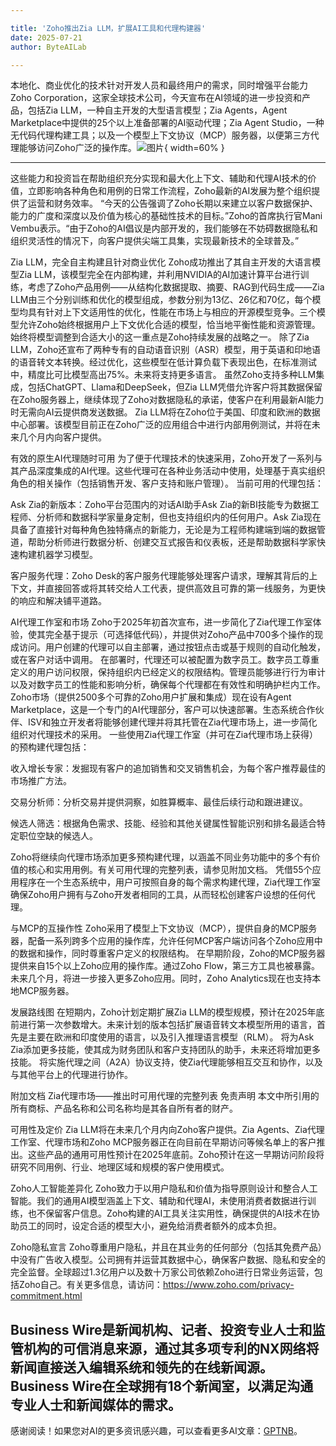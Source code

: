 ```yaml
---

title: 'Zoho推出Zia LLM，扩展AI工具和代理构建器'
date: 2025-07-21
author: ByteAILab

---
```


本地化、商业优化的技术针对开发人员和最终用户的需求，同时增强平台能力
Zoho Corporation，这家全球技术公司，今天宣布在AI领域的进一步投资和产品，包括Zia LLM，一种自主开发的大型语言模型；Zia Agents，Agent Marketplace中提供的25个以上准备部署的AI驱动代理；Zia Agent Studio，一种无代码代理构建工具；以及一个模型上下文协议（MCP）服务器，以便第三方代理能够访问Zoho广泛的操作库。![图片](https://ai-techpark.com/wp-content/uploads/Zoho-Launches.jpg){ width=60% }

---
这些能力和投资旨在帮助组织充分实现和最大化上下文、辅助和代理AI技术的价值，立即影响各种角色和用例的日常工作流程，Zoho最新的AI发展为整个组织提供了运营和财务效率。
“今天的公告强调了Zoho长期以来建立以客户数据保护、能力的广度和深度以及价值为核心的基础性技术的目标。”Zoho的首席执行官Mani Vembu表示。“由于Zoho的AI倡议是内部开发的，我们能够在不妨碍数据隐私和组织灵活性的情况下，向客户提供尖端工具集，实现最新技术的全球普及。”

Zia LLM，完全自主构建且针对商业优化
Zoho成功推出了其自主开发的大语言模型Zia LLM，该模型完全在内部构建，并利用NVIDIA的AI加速计算平台进行训练，考虑了Zoho产品用例——从结构化数据提取、摘要、RAG到代码生成——Zia LLM由三个分别训练和优化的模型组成，参数分别为13亿、26亿和70亿，每个模型均具有针对上下文适用性的优化，性能在市场上与相应的开源模型竞争。三个模型允许Zoho始终根据用户上下文优化合适的模型，恰当地平衡性能和资源管理。始终将模型调整到合适大小的这一重点是Zoho持续发展的战略之一。
除了Zia LLM，Zoho还宣布了两种专有的自动语音识别（ASR）模型，用于英语和印地语的语音转文本转换。经过优化，这些模型在低计算负载下表现出色，在标准测试中，精度比可比模型高出75%。未来将支持更多语言。
虽然Zoho支持多种LLM集成，包括ChatGPT、Llama和DeepSeek，但Zia LLM凭借允许客户将其数据保留在Zoho服务器上，继续体现了Zoho对数据隐私的承诺，使客户在利用最新AI能力时无需向AI云提供商发送数据。
Zia LLM将在Zoho位于美国、印度和欧洲的数据中心部署。该模型目前正在Zoho广泛的应用组合中进行内部用例测试，并将在未来几个月内向客户提供。

有效的原生AI代理随时可用
为了便于代理技术的快速采用，Zoho开发了一系列与其产品深度集成的AI代理。这些代理可在各种业务活动中使用，处理基于真实组织角色的相关操作（包括销售开发、客户支持和账户管理）。
当前可用的代理包括：

Ask Zia的新版本：Zoho平台范围内的对话AI助手Ask Zia的新BI技能专为数据工程师、分析师和数据科学家量身定制，但也支持组织内的任何用户。Ask Zia现在具备了直接针对每种角色独特痛点的新能力，无论是为工程师构建端到端的数据管道，帮助分析师进行数据分析、创建交互式报告和仪表板，还是帮助数据科学家快速构建机器学习模型。

客户服务代理：Zoho Desk的客户服务代理能够处理客户请求，理解其背后的上下文，并直接回答或将其转交给人工代表，提供高效且可靠的第一线服务，为更快的响应和解决铺平道路。

AI代理工作室和市场
Zoho于2025年初首次宣布，进一步简化了Zia代理工作室体验，使其完全基于提示（可选择低代码），并提供对Zoho产品中700多个操作的现成访问。用户创建的代理可以自主部署，通过按钮点击或基于规则的自动化触发，或在客户对话中调用。
在部署时，代理还可以被配置为数字员工。数字员工尊重定义的用户访问权限，保持组织内已经定义的权限结构。管理员能够进行行为审计以及对数字员工的性能和影响分析，确保每个代理都在有效性和明确护栏内工作。
Zoho市场（提供2500多个可靠的Zoho用户扩展和集成）现在设有Agent Marketplace，这是一个专门的AI代理部分，客户可以快速部署。生态系统合作伙伴、ISV和独立开发者将能够创建代理并将其托管在Zia代理市场上，进一步简化组织对代理技术的采用。
一些使用Zia代理工作室（并可在Zia代理市场上获得）的预构建代理包括：

收入增长专家：发掘现有客户的追加销售和交叉销售机会，为每个客户推荐最佳的市场推广方法。

交易分析师：分析交易并提供洞察，如胜算概率、最佳后续行动和跟进建议。

候选人筛选：根据角色需求、技能、经验和其他关键属性智能识别和排名最适合特定职位空缺的候选人。

Zoho将继续向代理市场添加更多预构建代理，以涵盖不同业务功能中的多个有价值的核心和实用用例。有关可用代理的完整列表，请参见附加文档。
凭借55个应用程序在一个生态系统中，用户可按照自身的每个需求构建代理，Zia代理工作室确保Zoho用户拥有与Zoho开发者相同的工具，从而轻松创建客户设想的任何代理。

与MCP的互操作性
Zoho采用了模型上下文协议（MCP），提供自身的MCP服务器，配备一系列跨多个应用的操作库，允许任何MCP客户端访问各个Zoho应用中的数据和操作，同时尊重客户定义的权限结构。
在早期阶段，Zoho的MCP服务器提供来自15个以上Zoho应用的操作库。通过Zoho Flow，第三方工具也被暴露。未来几个月，将进一步接入更多Zoho应用。同时，Zoho Analytics现在也支持本地MCP服务器。

发展路线图
在短期内，Zoho计划定期扩展Zia LLM的模型规模，预计在2025年底前进行第一次参数增大。未来计划的版本包括扩展语音转文本模型所用的语言，首先是主要在欧洲和印度使用的语言，以及引入推理语言模型（RLM）。
将为Ask Zia添加更多技能，使其成为财务团队和客户支持团队的助手，未来还将增加更多技能。
将实施代理之间（A2A）协议支持，使Zia代理能够相互交互和协作，以及与其他平台上的代理进行协作。

附加文档
Zia代理市场——推出时可用代理的完整列表
免责声明
本文中所引用的所有商标、产品名称和公司名称均是其各自所有者的财产。

可用性及定价
Zia LLM将在未来几个月内向Zoho客户提供。Zia Agents、Zia代理工作室、代理市场和Zoho MCP服务器正在向目前在早期访问等候名单上的客户推出。这些产品的通用可用性预计在2025年底前。Zoho预计在这一早期访问阶段将研究不同用例、行业、地理区域和规模的客户使用模式。

Zoho人工智能差异化
Zoho致力于以用户隐私和价值为指导原则设计和整合人工智能。我们的通用AI模型涵盖上下文、辅助和代理AI，未使用消费者数据进行训练，也不保留客户信息。Zoho构建的AI工具关注实用性，确保提供的AI技术在协助员工的同时，设定合适的模型大小，避免给消费者额外的成本负担。

Zoho隐私宣言
Zoho尊重用户隐私，并且在其业务的任何部分（包括其免费产品）中没有广告收入模型。公司拥有并运营其数据中心，确保客户数据、隐私和安全的完全监督。全球超过1.3亿用户以及数十万家公司依赖Zoho进行日常业务运营，包括Zoho自己。有关更多信息，请访问：https://www.zoho.com/privacy-commitment.html

Business Wire是新闻机构、记者、投资专业人士和监管机构的可信消息来源，通过其多项专利的NX网络将新闻直接送入编辑系统和领先的在线新闻源。Business Wire在全球拥有18个新闻室，以满足沟通专业人士和新闻媒体的需求。
---
感谢阅读！如果您对AI的更多资讯感兴趣，可以查看更多AI文章：[GPTNB](https://gptnb.com)。